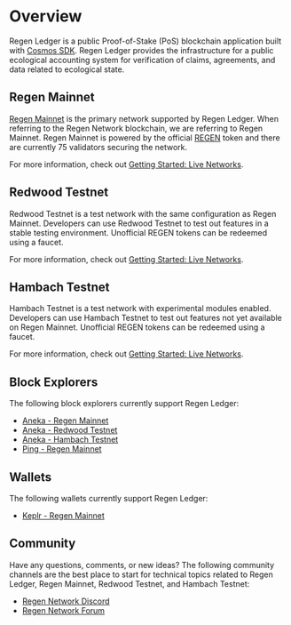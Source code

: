 # Overview

Regen Ledger is a public Proof-of-Stake (PoS) blockchain application built with [Cosmos SDK](https://docs.cosmos.network/). Regen Ledger provides the infrastructure for a public ecological accounting system for verification of claims, agreements, and data related to ecological state.

## Regen Mainnet

[Regen Mainnet](https://www.regen.network/mainnet/) is the primary network supported by Regen Ledger. When referring to the Regen Network blockchain, we are referring to Regen Mainnet. Regen Mainnet is powered by the official [REGEN](https://www.regen.network/token/) token and there are currently 75 validators securing the network. 

For more information, check out [Getting Started: Live Networks](../getting-started/live-networks).

## Redwood Testnet

Redwood Testnet is a test network with the same configuration as Regen Mainnet. Developers can use Redwood Testnet to test out features in a stable testing environment. Unofficial REGEN tokens can be redeemed using a faucet.

For more information, check out [Getting Started: Live Networks](../getting-started/live-networks).

## Hambach Testnet

Hambach Testnet is a test network with experimental modules enabled. Developers can use Hambach Testnet to test out features not yet available on Regen Mainnet. Unofficial REGEN tokens can be redeemed using a faucet.

For more information, check out [Getting Started: Live Networks](../getting-started/live-networks).

## Block Explorers

The following block explorers currently support Regen Ledger:

- [Aneka - Regen Mainnet](https://regen.aneka.io/)
- [Aneka - Redwood Testnet](https://redwood.regen.aneka.io/)
- [Aneka - Hambach Testnet](https://hambach.regen.aneka.io/)
- [Ping - Regen Mainnet](https://ping.pub/regen/)

## Wallets

The following wallets currently support Regen Ledger:

- [Keplr - Regen Mainnet](https://wallet.keplr.app/)

## Community

Have any questions, comments, or new ideas? The following community channels are the best place to start for technical topics related to Regen Ledger, Regen Mainnet, Redwood Testnet, and Hambach Testnet:

- [Regen Network Discord](https://discord.gg/BDcBJu3)
- [Regen Network Forum](https://forum.regen.network/)
